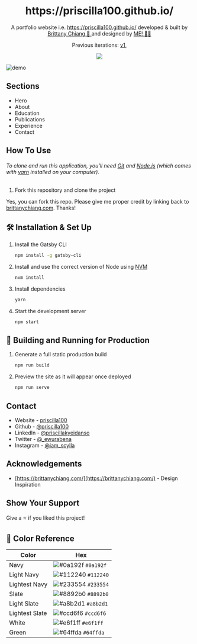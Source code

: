 <h1 align="center">
  https://priscilla100.github.io/
</h1>

<p align="center">
  A portfolio website i.e. <a href="https://priscilla100.github.io/" target="_blank">https://priscilla100.github.io/</a> developed &amp; built by <a href="https://brittanychiang.com/" target="_blank">Brittany Chiang 🫡 </a> and designed by <a href="https://priscilla100.github.io" target="_blank">ME! 🙌🏾</a>
</p>
<p align="center">
  Previous iterations:
  <a href="https://github.com/priscilla100/v1" target="_blank">v1</a>,
</p>
<p align="center">
  <a href="https://choosealicense.com/licenses/mit/">
    <img src="https://img.shields.io/badge/License-MIT-brightgreen"/ >
  </a>
</p>

![demo](https://raw.githubusercontent.com/bchiang7/v4/main/src/images/demo.png)

## Sections

- Hero
- About
- Education
- Publications
- Experience
- Contact

<!-- ## Built With

- [Next.js](https://nextjs.org/)
- [TypeScript](https://www.typescriptlang.org/)
- [TailwindCSS](https://tailwindcss.com/)
- [Framer Motion](https://www.framer.com/motion/) - For animations
- [Iconify](https://icon-sets.iconify.design/) - For icons
- [Lottie Files](https://lottiefiles.com/) - For illustrations -->

## How To Use

###### To clone and run this application, you'll need [Git](https://git-scm.com) and [Node.js](https://nodejs.org/en/download/) (which comes with [yarn](https://yarnpkg.com) installed on your computer).

1. Fork this repository and clone the project

Yes, you can fork this repo. Please give me proper credit by linking back to [brittanychiang.com](https://brittanychiang.com). Thanks!

## 🛠 Installation & Set Up

1. Install the Gatsby CLI

   ```sh
   npm install -g gatsby-cli
   ```

2. Install and use the correct version of Node using [NVM](https://github.com/nvm-sh/nvm)

   ```sh
   nvm install
   ```

3. Install dependencies

   ```sh
   yarn
   ```

4. Start the development server

   ```sh
   npm start
   ```

## 🚀 Building and Running for Production

1. Generate a full static production build

   ```sh
   npm run build
   ```

1. Preview the site as it will appear once deployed

   ```sh
   npm run serve
   ```

## Contact

- Website - [priscilla100](https://priscilla100.github.io/)
- Github - [@priscilla100](https://github.com/priscilla100)
- LinkedIn - [@priscillakyeidanso](https://www.linkedin.com/in/priscillakyeidanso/)
- Twitter - [@_ewurabena](https://www.twitter.com/_ewurabena)
- Instagram - [@iam_scylla](https://www.instagram.com/iam_scylla)

## Acknowledgements

- [https://brittanychiang.com/](https://brittanychiang.com/) - Design Inspiration

## Show Your Support

Give a ⭐️ if you liked this project!

## 🎨 Color Reference

| Color          | Hex                                                                |
| -------------- | ------------------------------------------------------------------ |
| Navy           | ![#0a192f](https://via.placeholder.com/10/0a192f?text=+) `#0a192f` |
| Light Navy     | ![#112240](https://via.placeholder.com/10/0a192f?text=+) `#112240` |
| Lightest Navy  | ![#233554](https://via.placeholder.com/10/303C55?text=+) `#233554` |
| Slate          | ![#8892b0](https://via.placeholder.com/10/8892b0?text=+) `#8892b0` |
| Light Slate    | ![#a8b2d1](https://via.placeholder.com/10/a8b2d1?text=+) `#a8b2d1` |
| Lightest Slate | ![#ccd6f6](https://via.placeholder.com/10/ccd6f6?text=+) `#ccd6f6` |
| White          | ![#e6f1ff](https://via.placeholder.com/10/e6f1ff?text=+) `#e6f1ff` |
| Green          | ![#64ffda](https://via.placeholder.com/10/64ffda?text=+) `#64ffda` |
